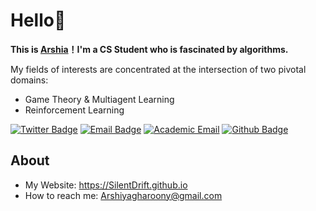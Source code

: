 # Hello👋

**This is [Arshia](https://github.com/SilentDrift)！I'm a CS Student who is fascinated by algorithms.**

My fields of interests are concentrated at the intersection of two pivotal domains:
-  Game Theory & Multiagent Learning
-  Reinforcement Learning


[![Twitter Badge](https://img.shields.io/badge/-Twitter-1da1f2?style=flat-square&labelColor=1da1f2&logo=twitter&logoColor=white&link=https://twitter.com/Yaronzz)](https://twitter.com/Arshia_Gharooni)
[![Email Badge](https://img.shields.io/badge/-Email-c14438?style=flat-square&logo=Gmail&logoColor=white)](mailto:arshiyagharoony@gmail.com)
[![Academic Email](https://img.shields.io/badge/Academic%20Email-white?style=flat&logo=maildotru&logoColor=black&link=mailto:a.gharooni@iau.ir)](mailto:a.gharooni@iau.ir)
[![Github Badge](https://img.shields.io/badge/-Github-232323?style=flat-square&logo=Github&logoColor=white&link=https://space.bilibili.com/7708412)](https://github.com/SilentDrift)



##  About

-  My Website: https://SilentDrift.github.io
-  How to reach me: Arshiyagharoony@gmail.com

